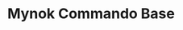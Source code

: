 ---
mission_id: mynokbse
editorsChoice:
title: "Mynok Commando Base"
authors: 
    - "Douglas E. Haynes"
date:
filename: "mynokbse.zip"
description: "Retrieve the Spectra System Map plans."
heroImage:
levelReplaced:	SECBASE
difficulty: no
bm:	no
fme: no
wax: yes
three_do: no
voc: no
gmd: no
vue: no
lfd: no
base: "New level from scratch" 
editors: "DFUSE"

---